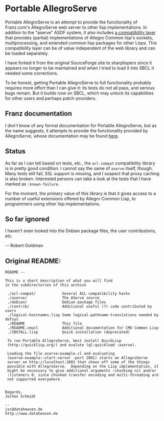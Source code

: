 # Portable AllegroServe

Portable AllegroServe is an attempt to provide the functionality of Franz.com's AllegroServe web server to other lisp implementations.  In addition to the "aserve" ASDF system, it also includes [a compatibility layer](acl-compat) that provides (partial) implementations of Allegro Common lisp's sockets, multiprocessing, and extended common lisp packages for other Lisps.  This compatibility layer can be of value independent of the web library and can be loaded separately.

I have forked it from the original SourceForge site to sharplispers since it appears no longer to be maintained and when I tried to load it into SBCL it needed some corrections.

To be honest, getting Portable AllegroServe to full functionality probably requires more effort than I can give it: its tests do not all pass, and serious bugs remain.  But it builds now on SBCL, which may unlock its capabilities for other users and perhaps patch-providers.

## Franz documentation

I don't know of any formal documentation for Portable AllegroServe, but as the name suggests, it attempts to provide the functionality provided by AllegroServe, whose documentation may be found [here](https://github.com/franzinc/aserve).

## Status

As far as I can tell based on tests, etc., the `acl-compat` compatibility library is in pretty good condition.  I cannot say the same of `aserve` itself, though.  Many tests still fail, SSL support is missing, and I suspect that proxy caching is also broken.  Interested persons can take a look at the tests that I have marked as `:known-failure`.

For the moment, the primary value of this library is that it gives access to a number of useful extensions offered by Allegro Common Lisp, to programmers using other lisp implementations.

## So far ignored

I haven't even looked into the Debian package files, the user contributions, etc.

-- Robert Goldman

## Original README:
```
README --

This is a short description of what you will find
in the subdirectories of this archive

 ./acl-compat/            Several ACL compatibility hacks
 ./aserve/                The AServe source
 ./debian/                Debian package files
 ./contrib/               Additional useful (?) code contributed by users
 ./logical-hostnames.lisp Some logical-pathname-translations needed by defsys
 ./README                 This file
 ./README.cmucl           Additional documentation for CMU Common Lisp
 ./INSTALL.lisp           Quick installation (deprecated)
 
 To run Portable AllegroServe, best install QuickLisp
 (http://quicklisp.org/) and evalute (ql:quickload :aserve).

 Loading the file aserve:example.cl and evaluating
 (aserve-example::start-server :port 2001) starts an AllegroServe
 server on http://localhost:2001 that shows off some of the things
 possible with AllegroServe.  Depending on the Lisp implementation, it
 might be necessary to give additional arguments :chunking nil and/or
 :listeners 0, since chunked transfer encoding and multi-threading are
 not supported everywhere.


Regards,
Jochen Schmidt

--
jsc@dataheaven.de
http://www.dataheaven.de

```
